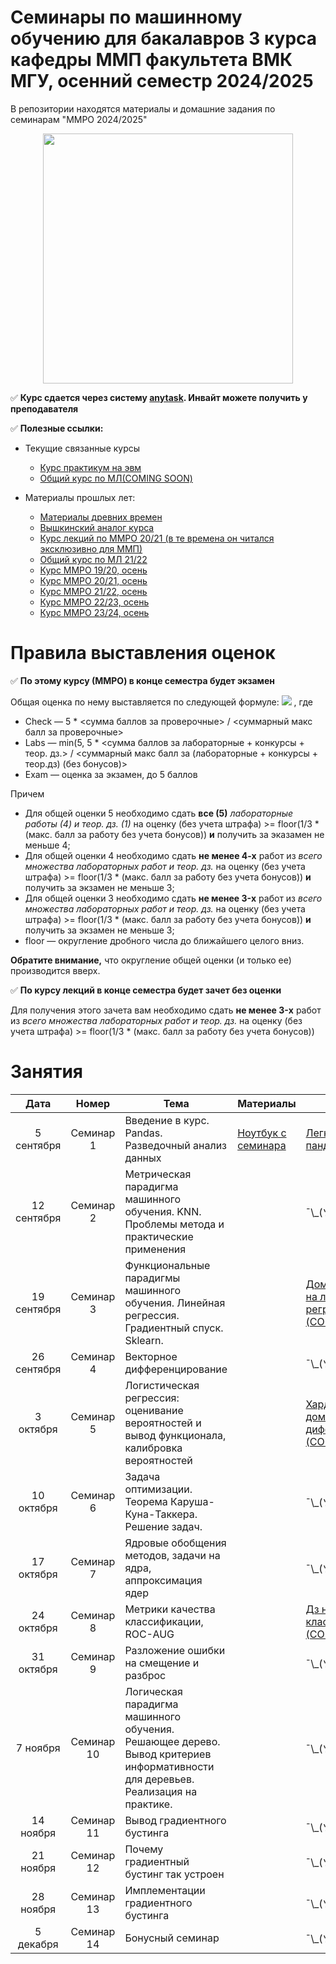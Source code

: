# Семинары по машинному обучению для бакалавров 3 курса кафедры ММП факультета ВМК МГУ, осенний семестр 2024/2025
В репозитории находятся материалы и домашние задания по семинарам "ММРО 2024/2025"

<p align="center">
<img src="https://github.com/mmp-mmro-team/mmp_mmro_fall_2021/blob/main/trash/kernel_trick.jpg" height=400pt>
</p>

:white_check_mark: **Курс сдается через систему [anytask](https://anytask.org/course/1125). Инвайт можете получить у преподавателя**


:white_check_mark: **Полезные ссылки:**

* Текущие связанные курсы
    * [Курс практикум на эвм](https://github.com/mmp-practicum-team/mmp_practicum_fall_2024)
    * [Общий курс по МЛ(COMING SOON)]()

* Материалы прошлых лет:
  * [Материалы древних времен](https://github.com/esokolov/ml-course-msu)
  * [Вышкинский аналог курса](https://github.com/esokolov/ml-course-hse)
  * [Курс лекций по ММРО 20/21 (в те времена он читался эксклюзивно для ММП)](http://www.machinelearning.ru/wiki/index.php?title=%D0%9C%D0%B0%D1%82%D0%B5%D0%BC%D0%B0%D1%82%D0%B8%D1%87%D0%B5%D1%81%D0%BA%D0%B8%D0%B5_%D0%BC%D0%B5%D1%82%D0%BE%D0%B4%D1%8B_%D1%80%D0%B0%D1%81%D0%BF%D0%BE%D0%B7%D0%BD%D0%B0%D0%B2%D0%B0%D0%BD%D0%B8%D1%8F_%D0%BE%D0%B1%D1%80%D0%B0%D0%B7%D0%BE%D0%B2_%28%D0%BA%D1%83%D1%80%D1%81_%D0%BB%D0%B5%D0%BA%D1%86%D0%B8%D0%B9%2C_%D0%92.%D0%92.%D0%9A%D0%B8%D1%82%D0%BE%D0%B2%29)
  * [Общий курс по МЛ 21/22](https://github.com/MSU-ML-COURSE/ML-COURSE-21-22)
  * [Курс ММРО 19/20, осень](https://github.com/mmp-mmro-team/mmp_mmro_fall_2019)
  * [Курс ММРО 20/21, осень](https://github.com/mmp-mmro-team/mmp_mmro_fall_2020)
  * [Курс ММРО 21/22, осень](https://github.com/mmp-mmro-team/mmp_mmro_fall_2021)
  * [Курс ММРО 22/23, осень](https://github.com/mmp-mmro-team/mmp_mmro_fall_2022)
  * [Курс ММРО 23/24, осень](https://github.com/mmp-mmro-team/mmp_mmro_fall_2023)

# Правила выставления оценок

:white_check_mark: **По этому курсу (ММРО) в конце семестра будет экзамен**

Общая оценка по нему выставляется по следующей формуле:
![](https://github.com/mmp-mmro-team/mmp_mmro_fall_2021/blob/main/trash/formula.png)
, где 

* Check — 5 * <сумма баллов за проверочные> / <суммарный макс балл за проверочные>
* Labs — min(5, 5 * <сумма баллов за лабораторные + конкурсы + теор. дз.> / <суммарный макс балл за (лабораторные + конкурсы + теор.дз) (без бонусов)>
* Exam — оценка за экзамен, до 5 баллов

Причем
* Для общей оценки 5 необходимо сдать **все (5)** _лабораторные работы (4) и теор. дз. (1)_ на оценку (без учета штрафа) >= floor(1/3 * (макс. балл за работу без учета бонусов)) **и** получить за эказамен не меньше 4;
* Для общей оценки 4 необходимо сдать **не менее 4-х** работ из _всего множества лабораторных работ и теор. дз._ на оценку (без учета штрафа) >= floor(1/3 * (макс. балл за работу без учета бонусов)) **и** получить за экзамен не меньше 3;
* Для общей оценки 3 необходимо сдать **не менее 3-x** работ из _всего множества лабораторных работ и теор. дз._ на оценку (без учета штрафа) >= floor(1/3 * (макс. балл за работу без учета бонусов)) **и** получить за экзамен не меньше 3;
* floor — округление дробного числа до ближайшего целого вниз.

**Обратите внимание,** что округление общей оценки (и только ее) производится вверх.

:white_check_mark: **По курсу лекций в конце семестра будет зачет без оценки**

Для получения этого зачета вам необходимо сдать **не менее 3-x** работ из _всего множества лабораторных работ и теор. дз._ на оценку (без учета штрафа) >= floor(1/3 * (макс. балл за работу без учета бонусов))

# Занятия

| Дата | Номер | Тема | Материалы | ДЗ |
| :---: | :---: | --- | --- | --- |
| 5 сентября  | Семинар 1 | Введение в курс. Pandas. Разведочный анализ данных |  [Ноутбук с семинара](https://github.com/mmp-mmro-team/mmp_mmro_fall_2024/blob/main/Seminar1_pandas.ipynb) | [Легкая домашка на пандас](https://github.com/mmp-mmro-team/mmp_mmro_fall_2024/tree/main/Homework1)   |
| 12 сентября  | Семинар 2 | Метрическая парадигма машинного обучения. KNN. Проблемы метода и практические применения |  |  ¯\\\_(ツ)\_/¯ |
| 19 сентября  | Семинар 3 | Функциональные парадигмы машинного обучения. Линейная регрессия. Градиентный спуск. Sklearn. |  |  [Домашнее задание на линейную регрессию (COMING SOON)]() |
| 26 сентября | Семинар 4 | Векторное дифференцирование |  |  ¯\\\_(ツ)\_/¯ |
| 3 октября | Семинар 5 | Логистическая регрессия: оценивание вероятностей и вывод функционала, калибровка вероятностей |  | [Хардкорная домашка на дифференцирование (COMING SOON)]() |
| 10 октября | Семинар 6 | Задача оптимизации. Теорема Каруша-Куна-Таккера. Решение задач. |  |  ¯\\\_(ツ)\_/¯ |
| 17 октября | Семинар 7 | Ядровые обобщения методов, задачи на ядра, аппроксимация ядер |  |  ¯\\\_(ツ)\_/¯ |
| 24 октября | Семинар 8 | Метрики качества классификации, ROC-AUG |  |  [Дз на классификацию (COMING SOON)]() |
| 31 октября | Семинар 9 | Разложение ошибки на смещение и разброс |  |  ¯\\\_(ツ)\_/¯ |
| 7 ноября | Семинар 10 | Логическая парадигма машинного обучения. Решающее дерево. Вывод критериев информативности для деревьев. Реализация на практике. |  |  ¯\\\_(ツ)\_/¯ |
| 14 ноября | Семинар 11 | Вывод градиентного бустинга |  |  ¯\\\_(ツ)\_/¯ |
| 21 ноября | Семинар 12 | Почему градиентный бустинг так устроен |  |  ¯\\\_(ツ)\_/¯ |
| 28 ноября | Семинар 13 | Имплементации градиентного бустинга |  |  ¯\\\_(ツ)\_/¯ |
| 5 декабря | Семинар 14 | Бонусный семинар | |  ¯\\\_(ツ)\_/¯ |
